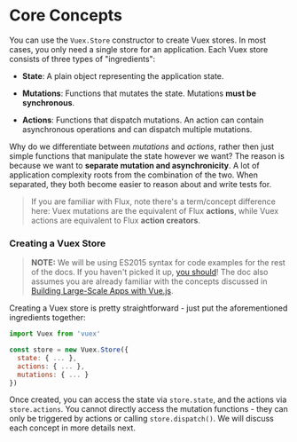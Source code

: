 # Core Concepts

You can use the `Vuex.Store` constructor to create Vuex stores. In most cases, you only need a single store for an application. Each Vuex store consists of three types of "ingredients":

- **State**: A plain object representing the application state.

- **Mutations**: Functions that mutates the state. Mutations **must be synchronous**.

- **Actions**: Functions that dispatch mutations. An action can contain asynchronous operations and can dispatch multiple mutations.

Why do we differentiate between *mutations* and *actions*, rather then just simple functions that manipulate the state however we want? The reason is because we want to **separate mutation and asynchronicity**. A lot of application complexity roots from the combination of the two. When separated, they both become easier to reason about and write tests for.

> If you are familiar with Flux, note there's a term/concept difference here: Vuex mutations are the equivalent of Flux **actions**, while Vuex actions are equivalent to Flux **action creators**.

### Creating a Vuex Store

> **NOTE:** We will be using ES2015 syntax for code examples for the rest of the docs. If you haven't picked it up, [you should](https://babeljs.io/docs/learn-es2015/)! The doc also assumes you are already familiar with the concepts discussed in [Building Large-Scale Apps with Vue.js](http://vuejs.org/guide/application.html).

Creating a Vuex store is pretty straightforward - just put the aforementioned ingredients together:

``` js
import Vuex from 'vuex'

const store = new Vuex.Store({
  state: { ... },
  actions: { ... },
  mutations: { ... }
})
```

Once created, you can access the state via `store.state`, and the actions via `store.actions`. You cannot directly access the mutation functions - they can only be triggered by actions or calling `store.dispatch()`. We will discuss each concept in more details next.
